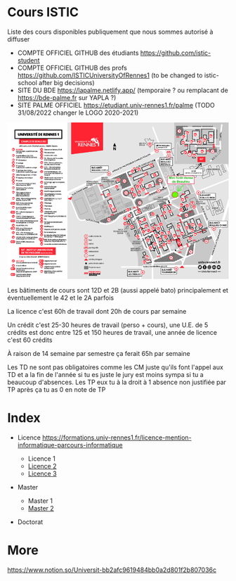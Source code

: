 # Cours ISTIC

Liste des cours disponibles publiquement que nous sommes autorisé à diffuser

* COMPTE OFFICIEL GITHUB des étudiants https://github.com/istic-student 
* COMPTE OFFICIEL GITHUB des profs https://github.com/ISTICUniversityOfRennes1 (to be changed to istic-school after big decisions) 
* SITE DU BDE https://lapalme.netlify.app/ (temporaire ? ou remplacant de https://bde-palme.fr sur YAPLA ?)
* SITE PALME OFFICIEL https://etudiant.univ-rennes1.fr/palme (TODO 31/08/2022 changer le LOGO 2020-2021)

![map](map.png)

Les bâtiments de cours sont 12D et 2B (aussi appelé bato) principalement et éventuellement le 42 et le 2A parfois

La licence c'est 60h de travail dont 20h de cours par semaine

Un crédit c'est 25-30 heures de travail (perso + cours), une U.E. de 5 crédits est donc entre 125 et 150 heures de travail, une année de licence c'est 60 crédits

À raison de 14 semaine par semestre ça ferait 65h par semaine

Les TD ne sont pas obligatoires comme les CM juste qu'ils font l'appel aux TD et a la fin de l'année si tu es juste le jury est moins sympa si tu a beaucoup d'absences.  Les TP eux tu à la droit à 1 absence non justifiée par TP après ça tu as 0 en note de TP

# Index

- Licence https://formations.univ-rennes1.fr/licence-mention-informatique-parcours-informatique

  - Licence 1
  - [Licence 2](L2.md)
  - [Licence 3](L3.md)

- Master

  - Master 1
  - [Master 2](M2.md)

- Doctorat

# More

https://www.notion.so/Universit-bb2afc9619484bb0a2d801f2b807036c
